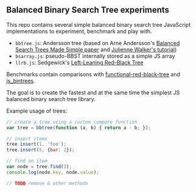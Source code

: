 ## Balanced Binary Search Tree experiments

This repo contains several simple balanced binary search tree JavaScript implementations to experiment, benchmark and play with.

- `bbtree.js`: Andersson tree (based on Arne Andersson's [Balanced Search Trees Made Simple paper](http://user.it.uu.se/~arnea/ps/simp.pdf) and
[Julienne Walker's tutorial](http://www.eternallyconfuzzled.com/tuts/datastructures/jsw_tut_andersson.aspx))
- `bsarray.js`: pseudo-BBST internally stored as a simple JS array
- `llrb.js`: Sedgewick's [Left-Leaning Red-Black Tree](http://algs4.cs.princeton.edu/33balanced/)

Benchmarks contain comparisons with [functional-red-black-tree](https://github.com/mikolalysenko/functional-red-black-tree) and [js_bintrees](https://github.com/vadimg/js_bintrees).

The goal is to create the fastest and at the same time the simplest JS balanced binary search tree library.

Example usage of trees:

```js
// create a tree using a custom compare function
var tree = bbtree(function (a, b) { return a - b; });

// insert items
tree.insert(1, 'foo');
tree.insert(5, {bar: 2});

// find an item
var node = tree.find(3);
console.log(node.key, node.value);

// TODO remove & other methods
```
